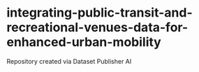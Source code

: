 # integrating-public-transit-and-recreational-venues-data-for-enhanced-urban-mobility
Repository created via Dataset Publisher AI
